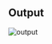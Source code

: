## Output

![output](https://user-images.githubusercontent.com/86193685/194296676-2e9592a7-19ff-40b7-b4f6-5fce1669bdfe.jpg)

